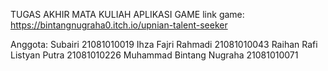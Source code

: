 
TUGAS AKHIR MATA KULIAH APLIKASI GAME 
link game: https://bintangnugraha0.itch.io/upnian-talent-seeker

Anggota:
Subairi				21081010019
Ihza Fajri Rahmadi		21081010043
Raihan Rafi Listyan Putra	21081010226
Muhammad Bintang Nugraha	21081010071


